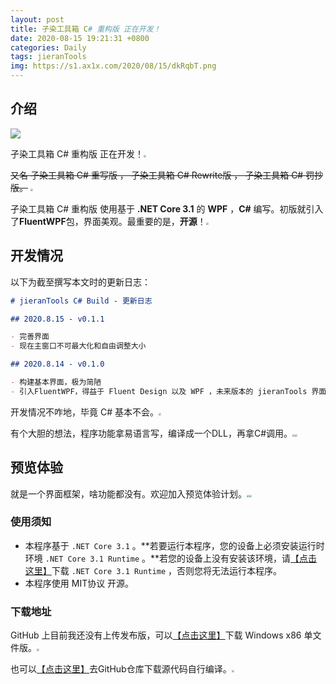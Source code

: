```yaml
---
layout: post
title: 孑染工具箱 C# 重构版 正在开发！
date: 2020-08-15 19:21:31 +0800
categories: Daily
tags: jieranTools
img: https://s1.ax1x.com/2020/08/15/dkRqbT.png
---
```


## 介绍

![](https://s1.ax1x.com/2020/08/15/dkRqbT.png)

孑染工具箱 C# 重构版 正在开发！<img src="https://s1.ax1x.com/2020/07/28/aAWDqs.png" style="zoom:25%;" />

~~又名 孑染工具箱 C# 重写版 ， 孑染工具箱 C# Rewrite版 ， 孑染工具箱 C# 罚抄版。~~ <img src="https://s1.ax1x.com/2020/07/28/aA6TOI.png" style="zoom:25%;" />

孑染工具箱 C# 重构版 使用基于 **.NET Core 3.1** 的 **WPF** ，**C#** 编写。初版就引入了**FluentWPF**包，界面美观。最重要的是，**开源**！<img src="https://s1.ax1x.com/2020/07/28/aAWDqs.png" style="zoom:25%;" />

## 开发情况

以下为截至撰写本文时的更新日志：

```markdown
# jieranTools C# Build - 更新日志

## 2020.8.15 - v0.1.1

- 完善界面
- 现在主窗口不可最大化和自由调整大小

## 2020.8.14 - v0.1.0

- 构建基本界面，极为简陋
- 引入FluentWPF，得益于 Fluent Design 以及 WPF ，未来版本的 jieranTools 界面将更为美观。
```

开发情况不咋地，毕竟 C# 基本不会。<img src="https://s1.ax1x.com/2020/07/28/aA6TOI.png" style="zoom:25%;" />

有个大胆的想法，程序功能拿易语言写，编译成一个DLL，再拿C#调用。<img src="https://s1.ax1x.com/2020/07/28/aA6TOI.png" style="zoom:25%;" /><img src="https://s1.ax1x.com/2020/07/28/aA6TOI.png" style="zoom:25%;" />

## 预览体验

就是一个界面框架，啥功能都没有。欢迎加入预览体验计划。<img src="https://s1.ax1x.com/2020/07/28/aAWDqs.png" style="zoom:25%;" /><img src="https://s1.ax1x.com/2020/07/28/aAWDqs.png" style="zoom:25%;" />

### 使用须知

- 本程序基于 `.NET Core 3.1` 。**若要运行本程序，您的设备上必须安装运行时环境 `.NET Core 3.1 Runtime` 。**若您的设备上没有安装该环境，请[【点击这里】](https://dotnet.microsoft.com/download/dotnet-core/current/runtime)下载 `.NET Core 3.1 Runtime` ，否则您将无法运行本程序。
- 本程序使用 MIT协议 开源。

### 下载地址

GitHub 上目前我还没有上传发布版，可以[【点击这里】](https://jieran233.lanzoui.com/iRRTtfnnahi)下载 Windows x86 单文件版。<img src="https://s1.ax1x.com/2020/07/28/aAWDqs.png" style="zoom:25%;" />

也可以[【点击这里】](https://github.com/jieran233/jieranTools)去GitHub仓库下载源代码自行编译。<img src="https://s1.ax1x.com/2020/07/28/aAWDqs.png" style="zoom:25%;" />

